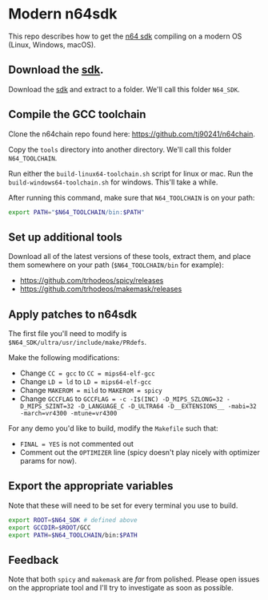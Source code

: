 # Modern n64sdk

This repo describes how to get the [n64
sdk](http://ultra64.ca/files/software/other/sdks/n64sdk.7z) compiling on a modern OS (Linux,
Windows, macOS).

## Download the [sdk](http://ultra64.ca/files/software/other/sdks/n64sdk.7z).

Download the [sdk](http://ultra64.ca/files/software/other/sdks/n64sdk.7z) and extract to a folder. We'll call this folder `N64_SDK`.

## Compile the GCC toolchain

Clone the n64chain repo found here: https://github.com/tj90241/n64chain.

Copy the `tools` directory into another directory. We'll call this folder
`N64_TOOLCHAIN`.

Run either the `build-linux64-toolchain.sh` script for linux or mac. Run the
`build-windows64-toolchain.sh` for windows. This'll take a while.

After running this command, make sure that `N64_TOOLCHAIN` is on your path:

```bash
export PATH="$N64_TOOLCHAIN/bin:$PATH"
```

## Set up additional tools

Download all of the latest versions of these tools, extract them, and place
them somewhere on your path (`$N64_TOOLCHAIN/bin` for example):

- https://github.com/trhodeos/spicy/releases
- https://github.com/trhodeos/makemask/releases

## Apply patches to n64sdk

The first file you'll need to modify is `$N64_SDK/ultra/usr/include/make/PRdefs`.

Make the following modifications:

- Change `CC = gcc` to `CC = mips64-elf-gcc`
- Change `LD = ld` to `LD = mips64-elf-gcc`
- Change `MAKEROM = mild` to `MAKEROM = spicy`
- Change `GCCFLAG` to `GCCFLAG = -c -I$(INC) -D_MIPS_SZLONG=32 -D_MIPS_SZINT=32 -D_LANGUAGE_C -D_ULTRA64 -D__EXTENSIONS__ -mabi=32 -march=vr4300 -mtune=vr4300`

For any demo you'd like to build, modify the `Makefile` such that:

- `FINAL = YES` is not commented out
- Comment out the `OPTIMIZER` line (spicy doesn't play nicely with optimizer params for now).

## Export the appropriate variables

Note that these will need to be set for every terminal you use to build.

```bash
export ROOT=$N64_SDK # defined above
export GCCDIR=$ROOT/GCC
export PATH=$N64_TOOLCHAIN/bin:$PATH
```

## Feedback

Note that both `spicy` and `makemask` are *far* from polished. Please open issues
on the appropriate tool and I'll try to investigate as soon as possible.
